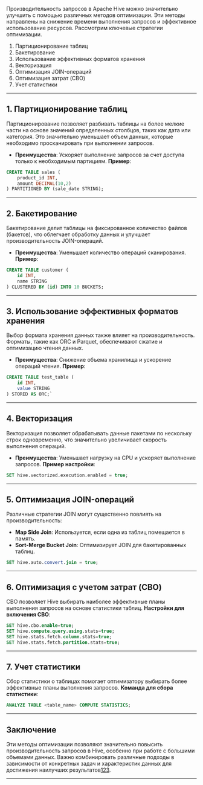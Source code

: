 
Производительность запросов в Apache Hive можно значительно улучшить с помощью различных методов оптимизации. Эти методы направлены на снижение времени выполнения запросов и эффективное использование ресурсов. Рассмотрим ключевые стратегии оптимизации.

1. Партиционирование таблиц
2. Бакетирование
3. Использование эффективных форматов хранения
4. Векторизация
5. Оптимизация JOIN-операций
6. Оптимизация затрат (CBO)
7. Учет статистики
---
## 1. Партиционирование таблиц
Партиционирование позволяет разбивать таблицы на более мелкие части на основе значений определенных столбцов, таких как дата или категория. Это значительно уменьшает объем данных, которые необходимо просканировать при выполнении запросов.
- **Преимущества**: Ускоряет выполнение запросов за счет доступа только к необходимым партициям.
**Пример**:
```sql
CREATE TABLE sales (
	product_id INT, 
	amount DECIMAL(10,2) 
) PARTITIONED BY (sale_date STRING);
```
---

## 2. Бакетирование
Бакетирование делит таблицы на фиксированное количество файлов (бакетов), что облегчает обработку данных и улучшает производительность JOIN-операций.
- **Преимущества**: Уменьшает количество операций сканирования.
**Пример**:
``` sql
CREATE TABLE customer (
	id INT, 
	name STRING 
) CLUSTERED BY (id) INTO 10 BUCKETS;
```
---

## 3. Использование эффективных форматов хранения
Выбор формата хранения данных также влияет на производительность. Форматы, такие как ORC и Parquet, обеспечивают сжатие и оптимизацию чтения данных.
- **Преимущества**: Снижение объема хранилища и ускорение операций чтения.
**Пример**:
``` sql
CREATE TABLE test_table (
	id INT, 
	value STRING 
) STORED AS ORC;`
```
---

## 4. Векторизация
Векторизация позволяет обрабатывать данные пакетами по нескольку строк одновременно, что значительно увеличивает скорость выполнения операций.
- **Преимущества**: Уменьшает нагрузку на CPU и ускоряет выполнение запросов.
**Пример настройки**:
```sql
SET hive.vectorized.execution.enabled = true;
```
---

## 5. Оптимизация JOIN-операций
Различные стратегии JOIN могут существенно повлиять на производительность:
- **Map Side Join**: Используется, если одна из таблиц помещается в память.
- **Sort-Merge Bucket Join**: Оптимизирует JOIN для бакетированных таблиц.
```sql
SET hive.auto.convert.join = true;
```
---

## 6. Оптимизация с учетом затрат (CBO)
CBO позволяет Hive выбирать наиболее эффективные планы выполнения запросов на основе статистики таблиц.
**Настройки для включения CBO**:
```sql
SET hive.cbo.enable=true; 
SET hive.compute.query.using.stats=true; 
SET hive.stats.fetch.column.stats=true; 
SET hive.stats.fetch.partition.stats=true;
```
---

## 7. Учет статистики
Сбор статистики о таблицах помогает оптимизатору выбирать более эффективные планы выполнения запросов.
**Команда для сбора статистики**:
```sql
ANALYZE TABLE <table_name> COMPUTE STATISTICS;
```
---
## Заключение

Эти методы оптимизации позволяют значительно повысить производительность запросов в Hive, особенно при работе с большими объемами данных. Важно комбинировать различные подходы в зависимости от конкретных задач и характеристик данных для достижения наилучших результатов[1](https://newtechaudit.ru/optimizacziya-zaprosov-hive/)[2](https://bigdataschool.ru/blog/optimizing-hive-queries-with-tez-engine.html)[3](https://bigdataschool.ru/blog/hive-sql-optimization-best-practices.html).

---
